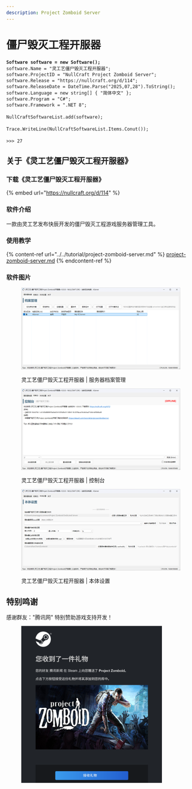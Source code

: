 ```yaml
---
description: Project Zomboid Server
---
```


# 僵尸毁灭工程开服器

<pre class="language-csharp" data-title="Project Zomboid Server.sln"><code class="lang-csharp"><strong>Software software = new Software();
</strong>software.Name = "灵工艺僵尸毁灭工程开服器";
software.ProjectID = "NullCraft Project Zomboid Server";
software.Release = "https://nullcraft.org/d/114";
software.ReleaseDate = DateTime.Parse("2025,07,28").ToString();
software.Language = new string[] { "简体中文" };
software.Program = "C#";
software.Framework = ".NET 8";

NullCraftSoftwareList.add(software);

Trace.WriteLine(NullCraftSoftwareList.Items.Conut());

>>> 27
</code></pre>

## 关于《灵工艺僵尸毁灭工程开服器》

### 下载《灵工艺僵尸毁灭工程开服器》

{% embed url="https://nullcraft.org/d/114" %}

### 软件介绍

一款由灵工艺发布快辰开发的僵尸毁灭工程游戏服务器管理工具。

### 使用教学

{% content-ref url="../../tutorial/project-zomboid-server.md" %}
[project-zomboid-server.md](../../tutorial/project-zomboid-server.md)
{% endcontent-ref %}

### 软件图片

<figure><img src="../../.gitbook/assets/project-zomboid-server_profile.png" alt=""><figcaption><p>灵工艺僵尸毁灭工程开服器 | 服务器档案管理</p></figcaption></figure>

<figure><img src="../../.gitbook/assets/project-zomboid-server_console.png" alt=""><figcaption><p>灵工艺僵尸毁灭工程开服器 | 控制台</p></figcaption></figure>

<figure><img src="../../.gitbook/assets/project-zomboid-server_settings.png" alt=""><figcaption><p>灵工艺僵尸毁灭工程开服器 | 本体设置</p></figcaption></figure>

## 特别鸣谢

感谢群友："腾讯网" 特别赞助游戏支持开发！

<div align="left"><figure><img src="../../.gitbook/assets/QQ20250728-213239.jpg" alt="" width="375"><figcaption></figcaption></figure></div>
